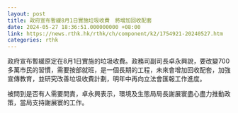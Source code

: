 ```yaml
---
layout: post
title: 政府宣布暫緩8月1日實施垃圾收費　將增加回收配套
date: 2024-05-27 18:36:51.000000000 +08:00
link: https://news.rthk.hk/rthk/ch/component/k2/1754921-20240527.htm
categories: rthk
---
```


政府宣布暫緩原定在8月1日實施的垃圾收費。政務司副司長卓永興說，要改變700多萬市民的習慣，需要按部就班，是一個長期的工程，未來會增加回收配套，加強宣傳教育，並研究改善垃圾收費計劃，明年中再向立法會匯報工作進度。

被問到是否有人需要問責，卓永興表示，環境及生態局局長謝展寰盡心盡力推動政策，當局支持謝展寰的工作。
